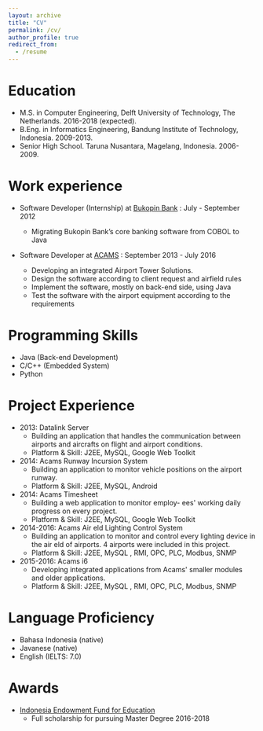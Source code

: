 ```yaml
---
layout: archive
title: "CV"
permalink: /cv/
author_profile: true
redirect_from:
  - /resume
---
```


<!-- {% include base_path %} -->

Education
======
* M.S. in Computer Engineering, Delft University of Technology, The Netherlands. 2016-2018 (expected).
* B.Eng. in Informatics Engineering, Bandung Institute of Technology, Indonesia. 2009-2013.
* Senior High School. Taruna Nusantara, Magelang, Indonesia. 2006-2009.

Work experience
======
* Software Developer (Internship) at [Bukopin Bank](http://www.bukopin.co.id) : July - September 2012
  * Migrating Bukopin Bank’s core banking software from COBOL to Java

* Software Developer at [ACAMS](http://www.acams.com) : September 2013 - July 2016
  * Developing an integrated Airport Tower Solutions.
  * Design the software according to client request and airfield rules
  * Implement the software, mostly on back-end side, using Java
  * Test the software with the airport equipment according to the requirements


Programming Skills
======
* Java (Back-end Development)
* C/C++ (Embedded System)
* Python

Project Experience
======
* 2013: Datalink Server
  * Building an application that handles the communication between airports and aircrafts on flight and airport conditions.
  * Platform & Skill: J2EE, MySQL, Google Web Toolkit
* 2014: Acams Runway Incursion System
  * Building an application to monitor vehicle positions on the airport runway.
  * Platform & Skill: J2EE, MySQL, Android
* 2014: Acams Timesheet
  * Building a web application to monitor employ- ees' working daily progress on every project.
  * Platform & Skill: J2EE, MySQL, Google Web Toolkit
* 2014-2016: Acams Air eld Lighting Control System
  * Building an application to monitor and control every lighting device in the air eld of airports. 4 airports were included in this project.
  * Platform & Skill: J2EE, MySQL , RMI, OPC, PLC, Modbus, SNMP
* 2015-2016: Acams i6
  * Developing integrated applications from Acams' smaller modules and older applications.
  * Platform & Skill: J2EE, MySQL , RMI, OPC, PLC, Modbus, SNMP


Language Proficiency
======
* Bahasa Indonesia (native)
* Javanese (native)
* English (IELTS: 7.0)

Awards
======
* [Indonesia Endowment Fund for Education](https://www.lpdp.kemenkeu.go.id/)
  * Full scholarship for pursuing Master Degree 2016-2018
